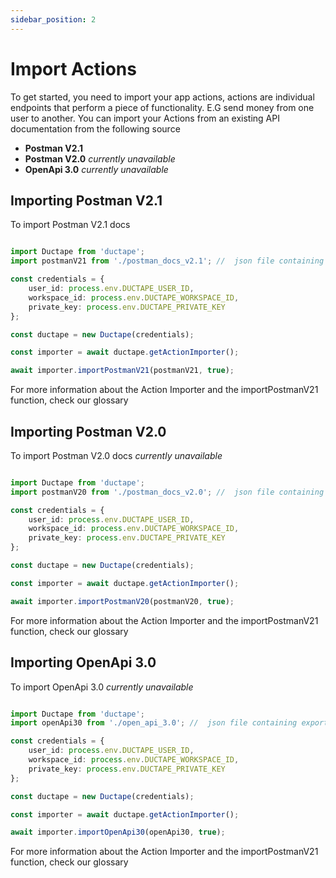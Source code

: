 ```yaml
---
sidebar_position: 2
---
```


# Import Actions

To get started, you need to import your app actions, actions are individual endpoints that perform a piece of functionality. E.G send money from one user to another. You can import your Actions from an existing API documentation from the following source

- **Postman V2.1**
- **Postman V2.0** *currently unavailable*
- **OpenApi 3.0** *currently unavailable*

## Importing Postman V2.1

To import Postman V2.1 docs

```typescript

import Ductape from 'ductape';
import postmanV21 from './postman_docs_v2.1'; //  json file containing exported postman documentation

const credentials = {
    user_id: process.env.DUCTAPE_USER_ID,
    workspace_id: process.env.DUCTAPE_WORKSPACE_ID,
    private_key: process.env.DUCTAPE_PRIVATE_KEY
};

const ductape = new Ductape(credentials);

const importer = await ductape.getActionImporter();

await importer.importPostmanV21(postmanV21, true);
```

For more information about the Action Importer and the importPostmanV21 function, check our glossary


## Importing Postman V2.0

To import Postman V2.0 docs *currently unavailable*

```typescript

import Ductape from 'ductape';
import postmanV20 from './postman_docs_v2.0'; //  json file containing exported postman documentation

const credentials = {
    user_id: process.env.DUCTAPE_USER_ID,
    workspace_id: process.env.DUCTAPE_WORKSPACE_ID,
    private_key: process.env.DUCTAPE_PRIVATE_KEY
};

const ductape = new Ductape(credentials);

const importer = await ductape.getActionImporter();

await importer.importPostmanV20(postmanV20, true);
```

For more information about the Action Importer and the importPostmanV21 function, check our glossary

## Importing OpenApi 3.0

To import OpenApi 3.0 *currently unavailable*

```typescript

import Ductape from 'ductape';
import openApi30 from './open_api_3.0'; //  json file containing exported open api documentation

const credentials = {
    user_id: process.env.DUCTAPE_USER_ID,
    workspace_id: process.env.DUCTAPE_WORKSPACE_ID,
    private_key: process.env.DUCTAPE_PRIVATE_KEY
};

const ductape = new Ductape(credentials);

const importer = await ductape.getActionImporter();

await importer.importOpenApi30(openApi30, true);
```

For more information about the Action Importer and the importPostmanV21 function, check our glossary